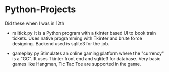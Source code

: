 # Python-Projects
Did these when I was in 12th 

- railtick.py 
It is a Python program with a tkinter based UI to book train tickets. 
Uses native programming with Tkinter and brute force designing. Backend used is sqlite3 for the job. 

- gameplay.py
Stimulates an online gaming platform where the "currency" is a "GC". 
It uses Tkinter front end and sqlite3 for database. 
Very basic games like Hangman, Tic Tac Toe are supported in the game. 
